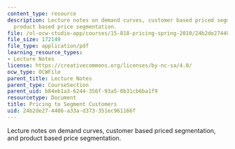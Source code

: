 ```yaml
---
content_type: resource
description: Lecture notes on demand curves, customer based priced segmentation, and
  product based price segmentation.
file: /ol-ocw-studio-app/courses/15-818-pricing-spring-2010/24b2de274486a33ad373351ec961166f_MIT15_818S10_lec05.pdf
file_size: 172149
file_type: application/pdf
learning_resource_types:
- Lecture Notes
license: https://creativecommons.org/licenses/by-nc-sa/4.0/
ocw_type: OCWFile
parent_title: Lecture Notes
parent_type: CourseSection
parent_uid: b84eb1a3-6244-356f-93a5-0b31cb6ba1f9
resourcetype: Document
title: Pricing to Segment Customers
uid: 24b2de27-4486-a33a-d373-351ec961166f
---
```

Lecture notes on demand curves, customer based priced segmentation, and product based price segmentation.